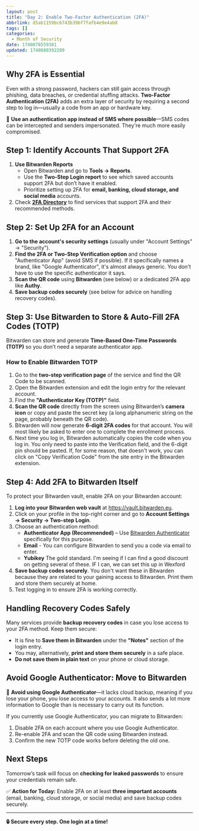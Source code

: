 ```yaml
---
layout: post
title: "Day 2: Enable Two-Factor Authentication (2FA)"
abbrlink: d5ab1159bc6743b39bf7fafb4e9e4ab8
tags: []
categories:
  - Month of Security
date: 1740878559381
updated: 1740880392289
---
```


## Why 2FA is Essential

Even with a strong password, hackers can still gain access through phishing, data breaches, or credential stuffing attacks. **Two-Factor Authentication (2FA)** adds an extra layer of security by requiring a second step to log in—usually a code from an app or hardware key.

🔹 **Use an authentication app instead of SMS where possible**—SMS codes can be intercepted and senders impersonated. They're much more easily compromised.

## Step 1: Identify Accounts That Support 2FA

1. **Use Bitwarden Reports**
   - Open Bitwarden and go to **Tools → Reports**.
   - Use the **Two-Step Login report** to see which saved accounts support 2FA but don’t have it enabled.
   - Prioritize setting up 2FA for **email, banking, cloud storage, and social media** accounts.
2. Check **[2FA Directory](https://2fa.directory/)** to find services that support 2FA and their recommended methods.

## Step 2: Set Up 2FA for an Account

1. **Go to the account's security settings** (usually under "Account Settings" → "Security").
2. **Find the 2FA or Two-Step Verification option** and choose "Authenticator App" (avoid SMS if possible). If it specifically names a brand, like "Google Authenticator", it's almost always generic. You don't have to use the specific authenticator it says.
3. **Scan the QR code** using  **Bitwarden** (see below) or a dedicated 2FA app like **Authy**.
4. **Save backup codes securely** (see below for advice on handling recovery codes).

## Step 3: Use Bitwarden to Store & Auto-Fill 2FA Codes (TOTP)

Bitwarden can store and generate **Time-Based One-Time Passwords (TOTP)** so you don’t need a separate authenticator app.

### How to Enable Bitwarden TOTP

1. Go to the **two-step verification page** of the service and find the QR Code to be scanned.
2. Open the Bitwarden extension and edit the login entry for the relevant account.
3. Find the **"Authenticator Key (TOTP)"** field.
4. **Scan the QR code** directly from the screen using Bitwarden’s **camera icon** or copy and paste the secret key (a long alphanumeric string on the page, probably beneath the QR code).
5. Bitwarden will now generate **6-digit 2FA codes** for that account. You will most likely be asked to enter one to complete the enrollment process.
6. Next time you log in, Bitwarden automatically copies the code when you log in. You only need to paste into the Verification field, and the 6-digit pin should be pasted. If, for some reason, that doesn't work, you can click on "Copy Verification Code" from the site entry in the Bitwarden extension.

## Step 4: Add 2FA to Bitwarden Itself

To protect your Bitwarden vault, enable 2FA on your Bitwarden account:

1. **Log into your Bitwarden web vault** at <https://vault.bitwarden.eu>.
2. Click on your profile in the top-right corner and go to **Account Settings → Security → Two-step Login**.
3. Choose an authentication method:
   - **Authenticator App (Recommended)** – Use [Bitwarden Authenticator](https://play.google.com/store/apps/details?id=com.bitwarden.authenticator\&pli=1) specifically for this purpose.
   - **Email** - You can configure Bitwarden to send you a code via email to enter.
   - **Yubikey** The gold standard. I'm seeing if I can find a good discount on getting several of these. IF I can, we can set this up in Wexford
4. **Save backup codes securely**. You don't want these in Bitwarden because they are related to your gaining access to Bitwarden. Print them and store them securely at home.
5. Test logging in to ensure 2FA is working correctly.

## Handling Recovery Codes Safely

Many services provide **backup recovery codes** in case you lose access to your 2FA method. Keep them secure:

- It is fine to **Save them in Bitwarden** under the **"Notes"** section of the login entry.
- You may, alternatively, **print and store them securely** in a safe place.
- **Do not save them in plain text** on your phone or cloud storage.

## Avoid Google Authenticator: Move to Bitwarden

🔹 **Avoid using Google Authenticator**—it lacks cloud backup, meaning if you lose your phone, you lose access to your accounts. It also sends a lot more information to Google than is necessary to carry out its function.

If you currently use Google Authenticator, you can migrate to Bitwarden:

1. Disable 2FA on each account where you use Google Authenticator.
2. Re-enable 2FA and scan the QR code using Bitwarden instead.
3. Confirm the new TOTP code works before deleting the old one.

## Next Steps

Tomorrow’s task will focus on **checking for leaked passwords** to ensure your credentials remain safe.

✅ **Action for Today:** Enable 2FA on at least **three important accounts** (email, banking, cloud storage, or social media) and save backup codes securely.

***

**🔒 Secure every step. One login at a time!**
